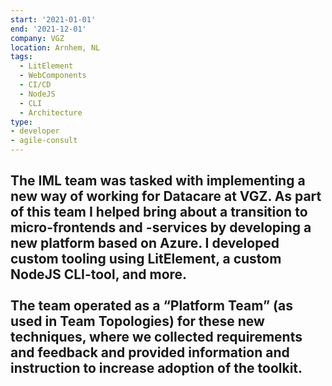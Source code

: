 ```yaml
---
start: '2021-01-01'
end: '2021-12-01'
company: VGZ
location: Arnhem, NL
tags:
  - LitElement
  - WebComponents
  - CI/CD
  - NodeJS
  - CLI
  - Architecture
type:
- developer
- agile-consult
---
```

The IML team was tasked with implementing a new way of working for Datacare at VGZ. As part of this team I helped bring about a transition to micro-frontends and -services by developing a new platform based on Azure. I developed custom tooling using LitElement, a custom NodeJS CLI-tool, and more.<br><br>The team operated as a “Platform Team” (as used in Team Topologies) for these new techniques, where we collected requirements and feedback and provided information and instruction to increase adoption of the toolkit.
---